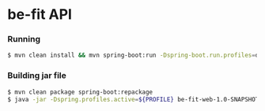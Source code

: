 # be-fit API

### Running 

```sh
$ mvn clean install && mvn spring-boot:run -Dspring-boot.run.profiles=dev -pl be-fit-web
```

### Building jar file 

```sh
$ mvn clean package spring-boot:repackage
$ java -jar -Dspring.profiles.active=${PROFILE} be-fit-web-1.0-SNAPSHOT.jar
```